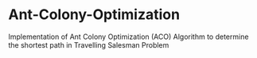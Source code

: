 # Ant-Colony-Optimization
Implementation of Ant Colony Optimization (ACO) Algorithm to determine the shortest path in Travelling Salesman Problem
